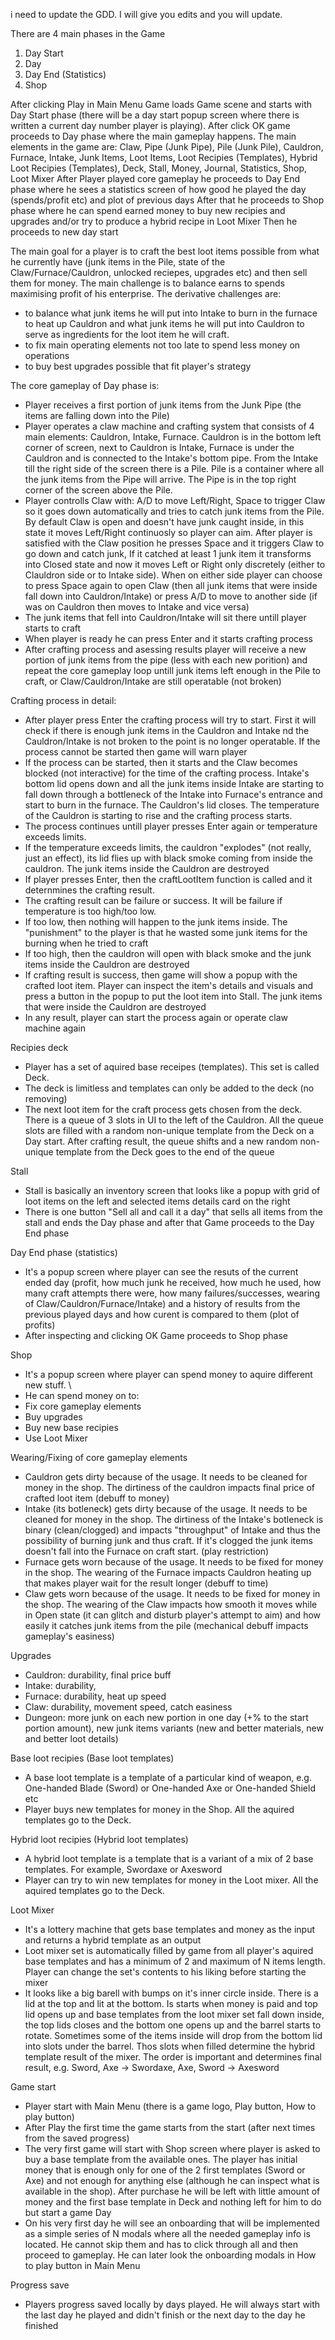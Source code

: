 i need to update the GDD. I will give you edits and you will update.

There are 4 main phases in the Game

1. Day Start
2. Day
3. Day End (Statistics)
4. Shop

After clicking Play in Main Menu Game loads Game scene and starts with Day Start phase (there will be a day start popup screen where there is written a current day number player is playing).
After click OK game proceeds to Day phase where the main gameplay happens.
The main elements in the game are: Claw, Pipe (Junk Pipe), Pile (Junk Pile), Cauldron, Furnace, Intake, Junk Items, Loot Items, Loot Recipies (Templates), Hybrid Loot Recipies (Templates), Deck, Stall, Money, Journal, Statistics, Shop, Loot Mixer
After Player played core gameplay he proceeds to Day End phase where he sees a statistics screen of how good he played the day (spends/profit etc) and plot of previous days
After that he proceeds to Shop phase where he can spend earned money to buy new recipies and upgrades and/or try to produce a hybrid recipe in Loot Mixer
Then he proceeds to new day start

The main goal for a player is to craft the best loot items possible from what he currently have (junk items in the Pile, state of the Claw/Furnace/Cauldron, unlocked reciepes, upgrades etc) and then sell them for money. The main challenge is to balance earns to spends maximising profit of his enterprise. The derivative challenges are:

-   to balance what junk items he will put into Intake to burn in the furnace to heat up Cauldron and what junk items he will put into Cauldron to serve as ingredients for the loot item he will craft.
-   to fix main operating elements not too late to spend less money on operations
-   to buy best upgrades possible that fit player's strategy

The core gameplay of Day phase is:

-   Player receives a first portion of junk items from the Junk Pipe (the items are falling down into the Pile)
-   Player operates a claw machine and crafting system that consists of 4 main elements: Cauldron, Intake, Furnace. Cauldron is in the bottom left corner of screen, next to Cauldron is Intake, Furnace is under the Cauldron and is connected to the Intake's bottom pipe. From the Intake till the right side of the screen there is a Pile. Pile is a container where all the junk items from the Pipe will arrive. The Pipe is in the top right corner of the screen above the Pile.
-   Player controlls Claw with: A/D to move Left/Right, Space to trigger Claw so it goes down automatically and tries to catch junk items from the Pile. By default Claw is open and doesn't have junk caught inside, in this state it moves Left/Right continuosly so player can aim. After player is satisfied with the Claw position he presses Space and it triggers Claw to go down and catch junk, If it catched at least 1 junk item it transforms into Closed state and now it moves Left or Right only discretely (either to Clauldron side or to Intake side). When on either side player can choose to press Space again to open Claw (then all junk items that were inside fall down into Cauldron/Intake) or press A/D to move to another side (if was on Cauldron then moves to Intake and vice versa)
-   The junk items that fell into Cauldron/Intake will sit there untill player starts to craft
-   When player is ready he can press Enter and it starts crafting process
-   After crafting process and asessing results player will receive a new portion of junk items from the pipe (less with each new porition) and repeat the core gameplay loop untill junk items left enough in the Pile to craft, or Claw/Cauldron/Intake are still operatable (not broken)

Crafting process in detail:

-   After player press Enter the crafting process will try to start. First it will check if there is enough junk items in the Cauldron and Intake nd the Cauldron/Intake is not broken to the point is no longer operatable. If the process cannot be started then game will warn player
-   If the process can be started, then it starts and the Claw becomes blocked (not interactive) for the time of the crafting process. Intake's bottom lid opens down and all the junk items inside Intake are starting to fall down through a bottleneck of the Intake into Furnace's entrance and start to burn in the furnace. The Cauldron's lid closes. The temperature of the Cauldron is starting to rise and the crafting process starts.
-   The process continues untill player presses Enter again or temperature exceeds limits.
-   If the temperature exceeds limits, the cauldron "explodes" (not really, just an effect), its lid flies up with black smoke coming from inside the cauldron. The junk items inside the Cauldron are destroyed
-   If player presses Enter, then the craftLootItem function is called and it deternmines the crafting result.
-   The crafting result can be failure or success. It will be failure if temperature is too high/too low.
-   If too low, then nothing will happen to the junk items inside. The "punishment" to the player is that he wasted some junk items for the burning when he tried to craft
-   If too high, then the cauldron will open with black smoke and the junk items inside the Cauldron are destroyed
-   If crafting result is success, then game will show a popup with the crafted loot item. Player can inspect the item's details and visuals and press a button in the popup to put the loot item into Stall. The junk items that were inside the Cauldron are destroyed
-   In any result, player can start the process again or operate claw machine again

Recipies deck

-   Player has a set of aquired base receipes (templates). This set is called Deck.
-   The deck is limitless and templates can only be added to the deck (no removing)
-   The next loot item for the craft process gets chosen from the deck. There is a queue of 3 slots in UI to the left of the Cauldron. All the queue slots are filled with a random non-unique template from the Deck on a Day start. After crafting result, the queue shifts and a new random non-unique template from the Deck goes to the end of the queue

Stall

-   Stall is basically an inventory screen that looks like a popup with grid of loot items on the left and selected items details card on the right
-   There is one button "Sell all and call it a day" that sells all items from the stall and ends the Day phase and after that Game proceeds to the Day End phase

Day End phase (statistics)

-   It's a popup screen where player can see the resuts of the current ended day (profit, how much junk he received, how much he used, how many craft attempts there were, how many failures/successes, wearing of Claw/Cauldron/Furnace/Intake) and a history of results from the previous played days and how curent is compared to them (plot of profits)
-   After inspecting and clicking OK Game proceeds to Shop phase

Shop

-   It's a popup screen where player can spend money to aquire different new stuff. \
-   He can spend money on to:
-   Fix core gameplay elements
-   Buy upgrades
-   Buy new base recipies
-   Use Loot Mixer

Wearing/Fixing of core gameplay elements

-   Cauldron gets dirty because of the usage. It needs to be cleaned for money in the shop. The dirtiness of the cauldron impacts final price of crafted loot item (debuff to money)
-   Intake (its botleneck) gets dirty because of the usage. It needs to be cleaned for money in the shop. The dirtiness of the Intake's botleneck is binary (clean/clogged) and impacts "throughput" of Intake and thus the possibility of burning junk and thus craft. If it's clogged the junk items doesn't fall into the Furnace on craft start. (play restriction)
-   Furnace gets worn because of the usage. It needs to be fixed for money in the shop. The wearing of the Furnace impacts Cauldron heating up that makes player wait for the result longer (debuff to time)
-   Claw gets worn because of the usage. It needs to be fixed for money in the shop. The wearing of the Claw impacts how smooth it moves while in Open state (it can glitch and disturb player's attempt to aim) and how easily it catches junk items from the pile (mechanical debuff impacts gameplay's easiness)

Upgrades

-   Cauldron: durability, final price buff
-   Intake: durability,
-   Furnace: durability, heat up speed
-   Claw: durability, movement speed, catch easiness
-   Dungeon: more junk on each new portion in one day (+% to the start portion amount), new junk items variants (new and better materials, new and better loot details)

Base loot recipies (Base loot templates)

-   A base loot template is a template of a particular kind of weapon, e.g. One-handed Blade (Sword) or One-handed Axe or One-handed Shield etc
-   Player buys new templates for money in the Shop. All the aquired templates go to the Deck.

Hybrid loot recipies (Hybrid loot templates)

-   A hybrid loot template is a template that is a variant of a mix of 2 base templates. For example, Swordaxe or Axesword
-   Player can try to win new templates for money in the Loot mixer. All the aquired templates go to the Deck.

Loot Mixer

-   It's a lottery machine that gets base templates and money as the input and returns a hybrid template as an output
-   Loot mixer set is automatically filled by game from all player's aquired base templates and has a minimum of 2 and maximum of N items length. Player can change the set's contents to his liking before starting the mixer
-   It looks like a big barell with bumps on it's inner circle inside. There is a lid at the top and lit at the bottom. Is starts when money is paid and top lid opens up and base templates from the loot mixer set fall down inside, the top lids closes and the bottom one opens up and the barrel starts to rotate. Sometimes some of the items inside will drop from the bottom lid into slots under the barrel. Thos slots when filled determine the hybrid template result of the mixer. The order is important and determines final result, e.g. Sword, Axe -> Swordaxe, Axe, Sword -> Axesword

Game start

-   Player start with Main Menu (there is a game logo, Play button, How to play button)
-   After Play the first time the game starts from the start (after next times from the saved progress)
-   The very first game will start with Shop screen where player is asked to buy a base template from the available ones. The player has initial money that is enough only for one of the 2 first templates (Sword or Axe) and not enough for anything else (although he can inspect what is available in the shop). After purchase he will be left with little amount of money and the first base template in Deck and nothing left for him to do but start a game Day
-   On his very first day he will see an onboarding that will be implemented as a simple series of N modals where all the needed gameplay info is located. He cannot skip them and has to click through all and then proceed to gameplay. He can later look the onboarding modals in How to play button in Main Menu

Progress save

-   Players progress saved locally by days played. He will always start with the last day he played and didn't finish or the next day to the day he finished
